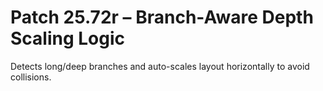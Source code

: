 # Patch 25.72r – Branch-Aware Depth Scaling Logic

Detects long/deep branches and auto-scales layout horizontally to avoid collisions.
